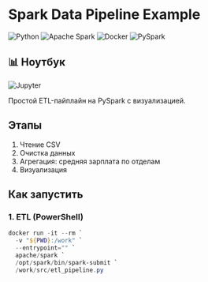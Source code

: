 # Spark Data Pipeline Example
![Python](https://img.shields.io/badge/Python-3.x-blue)
![Apache Spark](https://img.shields.io/badge/Apache_Spark-3.5-red)
![Docker](https://img.shields.io/badge/Docker-Supported-blue)
![PySpark](https://img.shields.io/badge/PySpark-Ready-green)
## 📊 Ноутбук
![Jupyter](screenshots/jupyter_screenshot.png)

Простой ETL-пайплайн на PySpark с визуализацией.

## Этапы
1. Чтение CSV
2. Очистка данных
3. Агрегация: средняя зарплата по отделам
4. Визуализация

## Как запустить

### 1. ETL (PowerShell)
```powershell
docker run -it --rm `
  -v "${PWD}:/work" `
  --entrypoint="" `
  apache/spark `
  /opt/spark/bin/spark-submit `
  /work/src/etl_pipeline.py

